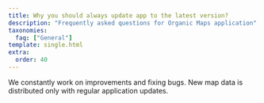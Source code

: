 ```yaml
---
title: Why you should always update app to the latest version?
description: "Frequently asked questions for Organic Maps application"
taxonomies:
  faq: ["General"]
template: single.html
extra:
  order: 40
---
```


We constantly work on improvements and fixing bugs. New map data is distributed only with regular application updates.
